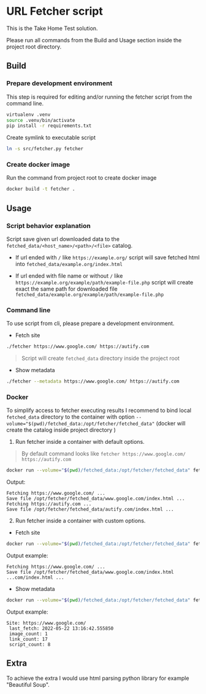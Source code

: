 # URL Fetcher script

This is the Take Home Test solution.

Please run all commands from the Build and Usage section inside the project root directory.

## Build

### Prepare development environment

This step is required for editing and/or running the fetcher script from the command line.

```bash
virtualenv .venv
source .venv/bin/activate
pip install -r requirements.txt
```

Create symlink to executable script

```bash
ln -s src/fetcher.py fetcher
```

### Create docker image

Run the command from project root to create docker image

```bash
docker build -t fetcher .
```

## Usage

### Script behavior explanation

Script save given url downloaded data to the `fetched_data/<host_name>/<path>/<file>` catalog.

- If url ended with `/` like `https://example.org/` script will save fetched html into `fetched_data/example.org/index.html`

- If url ended with file name or without `/` like `https://example.org/example/path/example-file.php` script will create exact the same path for downloaded file `fetched_data/example.org/example/path/example-file.php`

### Command line

To use script from cli, please prepare a development environment.

- Fetch site

```bash
./fetcher https://www.google.com/ https://autify.com
```

> Script will create `fetched_data` directory inside the project root

- Show metadata

```bash
./fetcher --metadata https://www.google.com/ https://autify.com
```

### Docker

To simplify access to fetcher executing results I recommend to bind local `fetched_data` directory to the container with option `--volume="$(pwd)/fetched_data:/opt/fetcher/fetched_data"` (docker will create the catalog inside project directory )

1. Run fetcher inside a container with default options.

> By default command looks like `fetcher https://www.google.com/ https://autify.com`

```bash
docker run --volume="$(pwd)/fetched_data:/opt/fetcher/fetched_data" fetcher:latest
```

Output:

```stdout
Fetching https://www.google.com/ ...
Save file /opt/fetcher/fetched_data/www.google.com/index.html ...
Fetching https://autify.com ...
Save file /opt/fetcher/fetched_data/autify.com/index.html ...
```

2. Run fetcher inside a container with custom options.

- Fetch site

```bash
docker run --volume="$(pwd)/fetched_data:/opt/fetcher/fetched_data" fetcher:latest fetcher https://www.google.com/
```

Output example:

```stdout
Fetching https://www.google.com/ ...
Save file /opt/fetcher/fetched_data/www.google.com/index.html ...com/index.html ...
```

- Show metadata

```bash
docker run --volume="$(pwd)/fetched_data:/opt/fetcher/fetched_data" fetcher:latest fetcher --metadata https://www.google.com/
```

Output example:

```stdout
Site: https://www.google.com/
 last_fetch: 2022-05-22 13:16:42.555850
 image_count: 1
 link_count: 17
 script_count: 8
```

## Extra

To achieve the extra I would use html parsing python library for example "Beautiful Soup".
